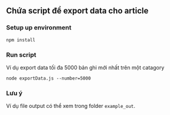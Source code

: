 ## Chứa script để export data cho article

### Setup up environment

`npm install`

### Run script

Ví dụ export data tối đa 5000 bản ghi mới nhất trên một catagory

`node exportData.js --number=5000`

### Lưu ý

Ví dụ file output có thể xem trong folder `example_out`.

